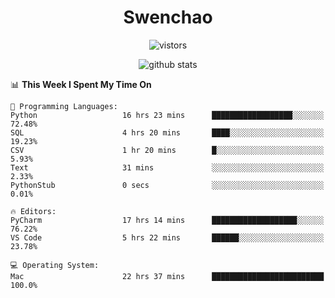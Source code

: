 <h1 align="center">Swenchao</h3>

<p align="center">
  <img src="https://visitor-badge.glitch.me/badge?page_id=Swenchao" alt="vistors" />
</p>

<p align="center">
  <img src="https://github-readme-stats.vercel.app/api?username=Swenchao&count_private=true&show_icons=true&theme=vue-dark&hide_title=true" alt="github stats" />
</p>

<!--START_SECTION:waka-->
📊 **This Week I Spent My Time On** 

```text
💬 Programming Languages: 
Python                   16 hrs 23 mins      ██████████████████░░░░░░░   72.48% 
SQL                      4 hrs 20 mins       ████░░░░░░░░░░░░░░░░░░░░░   19.23% 
CSV                      1 hr 20 mins        █░░░░░░░░░░░░░░░░░░░░░░░░   5.93% 
Text                     31 mins             ░░░░░░░░░░░░░░░░░░░░░░░░░   2.33% 
PythonStub               0 secs              ░░░░░░░░░░░░░░░░░░░░░░░░░   0.01%

🔥 Editors: 
PyCharm                  17 hrs 14 mins      ███████████████████░░░░░░   76.22% 
VS Code                  5 hrs 22 mins       ██████░░░░░░░░░░░░░░░░░░░   23.78%

💻 Operating System: 
Mac                      22 hrs 37 mins      █████████████████████████   100.0%

```


<!--END_SECTION:waka-->
